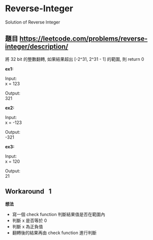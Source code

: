 # Reverse-Integer
Solution of  Reverse Integer

## 題目 https://leetcode.com/problems/reverse-integer/description/

將 32 bit 的整數翻轉, 如果結果超出 [-2^31, 2^31 - 1] 的範圍, 則 return 0

**ex1:** <br> 

Input: <br> 
x = 123 <br>

Output: <br>
321

**ex2:** <br> 

Input: <br> 
x = -123 <br>

Output: <br>
-321

**ex3:** <br> 

Input: <br> 
x = 120 <br>

Output: <br>
21


## Workaround &nbsp; 1

**想法** <br> 

* 寫一個 check function 判斷結果值是否在範圍內
* 判斷 x 是否等於 0
* 判斷 x 為正負值
* 翻轉後的結果再由 check function 進行判斷
